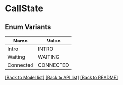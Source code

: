 # CallState

## Enum Variants

| Name | Value |
|---- | -----|
| Intro | INTRO |
| Waiting | WAITING |
| Connected | CONNECTED |


[[Back to Model list]](../README.md#documentation-for-models) [[Back to API list]](../README.md#documentation-for-api-endpoints) [[Back to README]](../README.md)


